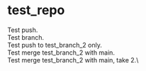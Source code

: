 # test_repo
Test push.\
Test branch.\
Test push to test_branch_2 only.\
Test merge test_branch_2 with main.\
Test merge test_branch_2 with main, take 2.\
